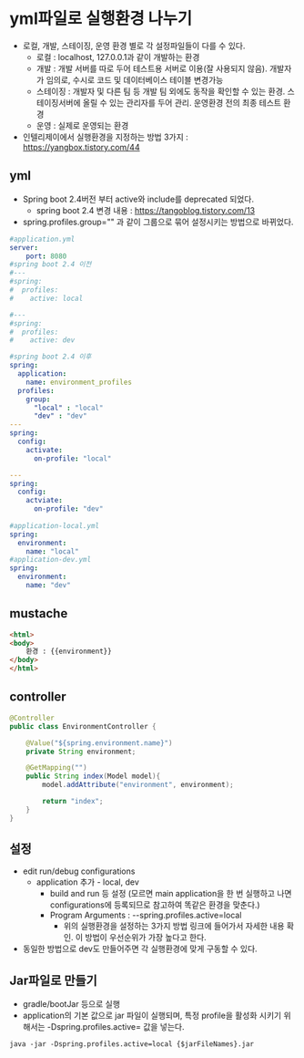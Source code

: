 # yml파일로 실행환경 나누기

- 로컬, 개발, 스테이징, 운영 환경 별로 각 설정파일들이 다를 수 있다.
  - 로컬 : localhost, 127.0.0.1과 같이 개발하는 환경
  - 개발 : 개발 서버를 따로 두어 테스트용 서버로 이용(잘 사용되지 않음). 개발자가 임의로, 수시로 코드 및 데이터베이스 테이블 변경가능
  - 스테이징 : 개발자 및 다른 팀 등 개발 팀 외에도 동작을 확인할 수 있는 환경. 스테이징서버에 올릴 수 있는 관리자를 두어 관리. 운영환경 전의 최종 테스트 환경
  - 운영 : 실제로 운영되는 환경
- 인텔리제이에서 실행환경을 지정하는 방법 3가지 : https://yangbox.tistory.com/44

## yml

- Spring boot 2.4버전 부터 active와 include를 deprecated 되었다.
  - spring boot 2.4 변경 내용 : https://tangoblog.tistory.com/13
- spring.profiles.group="" 과 같이 그룹으로 묶어 설정시키는 방법으로 바뀌었다.

```yaml
#application.yml
server:
    port: 8080
#spring boot 2.4 이전
#---
#spring:
#  profiles:
#    active: local

#---
#spring:
#  profiles:
#    active: dev

#spring boot 2.4 이후
spring:
  application:
    name: environment_profiles
  profiles:
    group:
      "local" : "local"
      "dev" : "dev"
---
spring:
  config:
    activate:
      on-profile: "local"

---
spring:
  config:
    actviate:
      on-profile: "dev"
    
#application-local.yml
spring:
  environment:
    name: "local"
#application-dev.yml
spring:
  environment:
    name: "dev"
```

## mustache

```html
<html>
<body>
    환경 : {{environment}}
</body>
</html>
```

## controller

```java
@Controller
public class EnvironmentController {

    @Value("${spring.environment.name}")
    private String environment;

    @GetMapping("")
    public String index(Model model){
        model.addAttribute("environment", environment);

        return "index";
    }
}
```

## 설정

- edit run/debug configurations
  - application 추가 - local, dev
    - build and run 등 설정 (모르면 main application을 한 번 실행하고 나면 configurations에 등록되므로 참고하여 똑같은 환경을 맞춘다.)
    - Program Arguments : --spring.profiles.active=local 
      - 위의 실행환경을 설정하는 3가지 방법 링크에 들어가서 자세한 내용 확인. 이 방법이 우선순위가 가장 높다고 한다.
- 동일한 방법으로 dev도 만들어주면 각 실행환경에 맞게 구동할 수 있다.



## Jar파일로 만들기

- gradle/bootJar 등으로 실행
- application의 기본 값으로 jar 파일이 실행되며, 특정 profile을 활성화 시키기 위해서는 -Dspring.profiles.active= 값을 넣는다.

```
java -jar -Dspring.profiles.active=local {$jarFileNames}.jar
```

